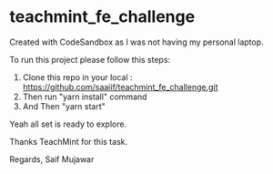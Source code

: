 # teachmint_fe_challenge
Created with CodeSandbox as I was not having my personal laptop.

To run this project please follow this steps:

1. Clone this repo in your local : https://github.com/saaiif/teachmint_fe_challenge.git
2. Then run "yarn install" command
3. And Then "yarn start"

Yeah all set is ready to explore.

Thanks TeachMint for this task.

Regards,
Saif Mujawar
